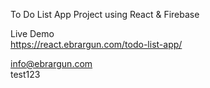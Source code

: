 To Do List App Project using React & Firebase

Live Demo <br>
https://react.ebrargun.com/todo-list-app/

info@ebrargun.com <br>
test123


